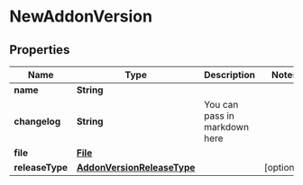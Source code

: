 

# NewAddonVersion

## Properties

Name | Type | Description | Notes
------------ | ------------- | ------------- | -------------
**name** | **String** |  | 
**changelog** | **String** | You can pass in markdown here | 
**file** | [**File**](File.md) |  | 
**releaseType** | [**AddonVersionReleaseType**](AddonVersionReleaseType.md) |  |  [optional]



